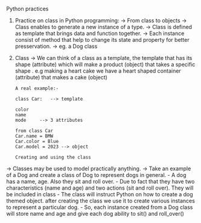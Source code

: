 Python practices

1. Practice on class in Python programming:
	-> From class to objects
	-> Class enables to generate a new instance of a type.
	-> Class is defined as template that brings data and function together.
	-> Each instance consist of method that help to change its state and property for better presservation.
	-> eg. a Dog class
2. Class
	-> We can think of a class as a template, the template that has its
	   shape (attribute) which will make a product (object) that takes
	   a specific shape . e.g making a heart cake we have a heart shaped
	   container (attribute) that makes a cake (object)

	   A real example:-

	   class Car:	--> template

	   color
	   name
	   mode		--> 3 attributes

	   from class Car
	   Car.name = BMW
	   Car.color = Blue
	   Car.model = 2023	--> object

	   Creating and using the class

-> Classes may be used to model practically anything.
-> Take an example of a Dog and create a class of Dog to represent dogs in general.
	- A dog has a name, age. Also they sit and roll over.
	- Due to fact that they have two characteristics (name and age)
	  and two actions (sit and roll over). They will be included in class
	- The class will instruct Python on how to create a dog themed object.
	   after creating the class we use it to create various instances to
	   represent a particular dog.
	- So, each instance created from a Dog class will store name and age
	  and give each dog ability to sit() and roll_over()
